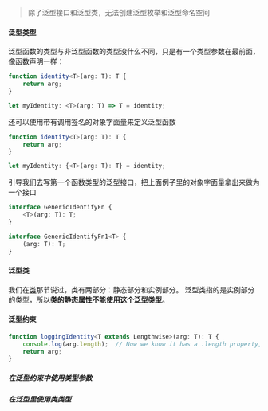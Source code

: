 > 除了泛型接口和泛型类，无法创建泛型枚举和泛型命名空间



#### 泛型类型

泛型函数的类型与非泛型函数的类型没什么不同，只是有一个类型参数在最前面，像函数声明一样：

```typescript
function identity<T>(arg: T): T {
    return arg;
}

let myIdentity: <T>(arg: T) => T = identity;
```

还可以使用带有调用签名的对象字面量来定义泛型函数

```typescript
function identity<T>(arg: T): T {
    return arg;
}

let myIdentity: {<T>(arg: T): T} = identity;
```

引导我们去写第一个函数类型的泛型接口，把上面例子里的对象字面量拿出来做为一个接口

```typescript
interface GenericIdentifyFn {
    <T>(arg: T): T;
}

interface GenericIdentifyFn1<T> {
    (arg: T): T;
}
```



#### 泛型类

我们在[类](https://www.tslang.cn/docs/handbook/classes.html)那节说过，类有两部分：静态部分和实例部分。 泛型类指的是实例部分的类型，所以**类的静态属性不能使用这个泛型类型**。



#### 泛型约束

```typescript
function loggingIdentity<T extends Lengthwise>(arg: T): T {
    console.log(arg.length);  // Now we know it has a .length property, so no more error
    return arg;
}
```

##### 在泛型约束中使用类型参数

##### 在泛型里使用类类型

